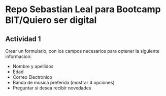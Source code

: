 # Repo Sebastian Leal para Bootcamp BIT/Quiero ser digital

## Actividad 1
Crear un formulario, con los campos necesarios para optener la siguiente informacion:
- Nombre y apellidos
- Edad
- Correo Electronico
- Banda de musica preferida (mostrar 4 opciones)
- Preguntar si desea recibir novedades